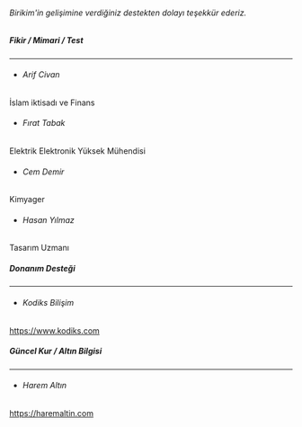 ###### Birikim'in gelişimine verdiğiniz destekten dolayı teşekkür ederiz.  

##### Fikir / Mimari / Test
---  

- ###### Arif Civan
İslam iktisadı ve Finans

- ###### Fırat Tabak
Elektrik Elektronik Yüksek Mühendisi

- ###### Cem Demir  
Kimyager

- ###### Hasan Yılmaz  
Tasarım Uzmanı

##### Donanım Desteği
---
- ###### Kodiks Bilişim  
https://www.kodiks.com

 ##### Güncel Kur / Altın Bilgisi
---
- ###### Harem Altın  
https://haremaltin.com